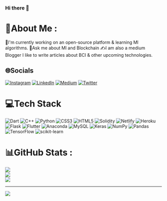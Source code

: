 ### Hi there 👋

# 💫About Me :
🌱I'm currently working on an open-source platform &
learning Ml algorithms.
💬Ask me about Ml and Blockchain
✍I am also a medium Blogger I like to write articles about BCI & other upcoming technologies.

## 🌐Socials
[![Instagram](https://img.shields.io/badge/Instagram-%23E4405F.svg?logo=Instagram&logoColor=white)](https://instagram.com/anuj_1324) [![LinkedIn](https://img.shields.io/badge/LinkedIn-%230077B5.svg?logo=linkedin&logoColor=white)](https://linkedin.com/in/anuj-pathak) [![Medium](https://img.shields.io/badge/Medium-12100E?logo=medium&logoColor=white)](https://medium.com/@pathakanuj807) [![Twitter](https://img.shields.io/badge/Twitter-%231DA1F2.svg?logo=Twitter&logoColor=white)](https://twitter.com/@pathakanuj24) 

# 💻Tech Stack
![Dart](https://img.shields.io/badge/dart-%230175C2.svg?style=flat-square&logo=dart&logoColor=white) ![C++](https://img.shields.io/badge/c++-%2300599C.svg?style=flat-square&logo=c%2B%2B&logoColor=white) ![Python](https://img.shields.io/badge/python-3670A0?style=flat-square&logo=python&logoColor=ffdd54) ![CSS3](https://img.shields.io/badge/css3-%231572B6.svg?style=flat-square&logo=css3&logoColor=white) ![HTML5](https://img.shields.io/badge/html5-%23E34F26.svg?style=flat-square&logo=html5&logoColor=white) ![Solidity](https://img.shields.io/badge/Solidity-%23363636.svg?style=flat-square&logo=solidity&logoColor=white) ![Netlify](https://img.shields.io/badge/netlify-%23000000.svg?style=flat-square&logo=netlify&logoColor=#00C7B7) ![Heroku](https://img.shields.io/badge/heroku-%23430098.svg?style=flat-square&logo=heroku&logoColor=white) ![Flask](https://img.shields.io/badge/flask-%23000.svg?style=flat-square&logo=flask&logoColor=white) ![Flutter](https://img.shields.io/badge/Flutter-%2302569B.svg?style=flat-square&logo=Flutter&logoColor=white) ![Anaconda](https://img.shields.io/badge/Anaconda-%2344A833.svg?style=flat-square&logo=anaconda&logoColor=white) ![MySQL](https://img.shields.io/badge/mysql-%2300f.svg?style=flat-square&logo=mysql&logoColor=white) ![Keras](https://img.shields.io/badge/Keras-%23D00000.svg?style=flat-square&logo=Keras&logoColor=white) ![NumPy](https://img.shields.io/badge/numpy-%23013243.svg?style=flat-square&logo=numpy&logoColor=white) ![Pandas](https://img.shields.io/badge/pandas-%23150458.svg?style=flat-square&logo=pandas&logoColor=white) ![TensorFlow](https://img.shields.io/badge/TensorFlow-%23FF6F00.svg?style=flat-square&logo=TensorFlow&logoColor=white) ![scikit-learn](https://img.shields.io/badge/scikit--learn-%23F7931E.svg?style=flat-square&logo=scikit-learn&logoColor=white)
# 📊GitHub Stats :
![](https://github-readme-stats.vercel.app/api?username=AnujPathak22&theme=react&hide_border=false&include_all_commits=false&count_private=false)<br/>
![](https://github-readme-streak-stats.herokuapp.com/?user=AnujPathak22&theme=react&hide_border=false)<br/>
![](https://github-readme-stats.vercel.app/api/top-langs/?username=AnujPathak22&theme=react&hide_border=false&include_all_commits=false&count_private=false&layout=compact)

---
[![](https://visitcount.itsvg.in/api?id=AnujPathak22&icon=0&color=12)](https://visitcount.itsvg.in)
